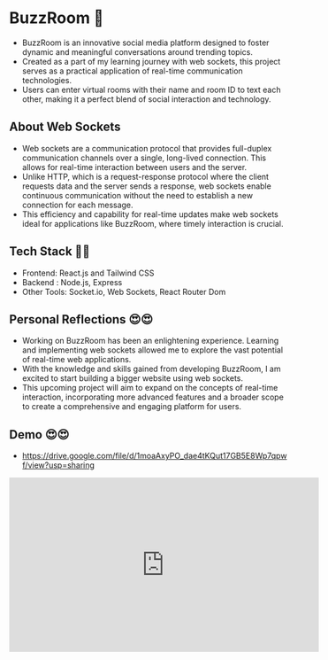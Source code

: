 ﻿# BuzzRoom 🙌

- BuzzRoom is an innovative social media platform designed to foster dynamic and meaningful conversations around trending topics. 
- Created as a part of my learning journey with web sockets, this project serves as a practical application of real-time communication technologies.
- Users can enter virtual rooms with their name and room ID to text each other, making it a perfect blend of social interaction and technology.

## About Web Sockets
- Web sockets are a communication protocol that provides full-duplex communication channels over a single, long-lived connection. This allows for real-time interaction between users and the server.
- Unlike HTTP, which is a request-response protocol where the client requests data and the server sends a response, web sockets enable continuous communication without the need to establish a new connection for each message.
- This efficiency and capability for real-time updates make web sockets ideal for applications like BuzzRoom, where timely interaction is crucial.


## Tech Stack 🧑‍💻
- Frontend: React.js and Tailwind CSS
- Backend : Node.js, Express
- Other Tools: Socket.io, Web Sockets, React Router Dom

## Personal Reflections 😍😍
- Working on BuzzRoom has been an enlightening experience. Learning and implementing web sockets allowed me to explore the vast potential of real-time web applications. 
- With the knowledge and skills gained from developing BuzzRoom, I am excited to start building a bigger website using web sockets.
- This upcoming project will aim to expand on the concepts of real-time interaction, incorporating more advanced features and a broader scope to create a comprehensive and engaging platform for users.
 

## Demo 😍😍

- https://drive.google.com/file/d/1moaAxyPO_dae4tKQut17GB5E8Wp7qpwf/view?usp=sharing
 <iframe width="560" height="315" src="https://www.youtube.com/embed/SXxsO3mqNG0?si=RgecAUXP4DZ4x-ou" title="YouTube video player" frameborder="0" allow="accelerometer; autoplay; clipboard-write; encrypted-media; gyroscope; picture-in-picture; web-share" referrerpolicy="strict-origin-when-cross-origin" allowfullscreen></iframe>








